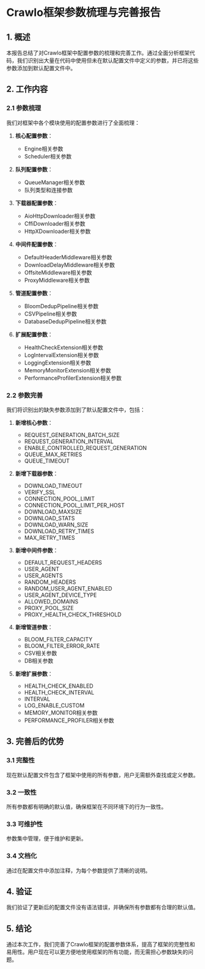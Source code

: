 # Crawlo框架参数梳理与完善报告

## 1. 概述

本报告总结了对Crawlo框架中配置参数的梳理和完善工作。通过全面分析框架代码，我们识别出大量在代码中使用但未在默认配置文件中定义的参数，并已将这些参数添加到默认配置文件中。

## 2. 工作内容

### 2.1 参数梳理

我们对框架中各个模块使用的配置参数进行了全面梳理：

1. **核心配置参数**：
   - Engine相关参数
   - Scheduler相关参数

2. **队列配置参数**：
   - QueueManager相关参数
   - 队列类型和连接参数

3. **下载器配置参数**：
   - AioHttpDownloader相关参数
   - CffiDownloader相关参数
   - HttpXDownloader相关参数

4. **中间件配置参数**：
   - DefaultHeaderMiddleware相关参数
   - DownloadDelayMiddleware相关参数
   - OffsiteMiddleware相关参数
   - ProxyMiddleware相关参数

5. **管道配置参数**：
   - BloomDedupPipeline相关参数
   - CSVPipeline相关参数
   - DatabaseDedupPipeline相关参数

6. **扩展配置参数**：
   - HealthCheckExtension相关参数
   - LogIntervalExtension相关参数
   - LoggingExtension相关参数
   - MemoryMonitorExtension相关参数
   - PerformanceProfilerExtension相关参数

### 2.2 参数完善

我们将识别出的缺失参数添加到了默认配置文件中，包括：

1. **新增核心参数**：
   - REQUEST_GENERATION_BATCH_SIZE
   - REQUEST_GENERATION_INTERVAL
   - ENABLE_CONTROLLED_REQUEST_GENERATION
   - QUEUE_MAX_RETRIES
   - QUEUE_TIMEOUT

2. **新增下载器参数**：
   - DOWNLOAD_TIMEOUT
   - VERIFY_SSL
   - CONNECTION_POOL_LIMIT
   - CONNECTION_POOL_LIMIT_PER_HOST
   - DOWNLOAD_MAXSIZE
   - DOWNLOAD_STATS
   - DOWNLOAD_WARN_SIZE
   - DOWNLOAD_RETRY_TIMES
   - MAX_RETRY_TIMES

3. **新增中间件参数**：
   - DEFAULT_REQUEST_HEADERS
   - USER_AGENT
   - USER_AGENTS
   - RANDOM_HEADERS
   - RANDOM_USER_AGENT_ENABLED
   - USER_AGENT_DEVICE_TYPE
   - ALLOWED_DOMAINS
   - PROXY_POOL_SIZE
   - PROXY_HEALTH_CHECK_THRESHOLD

4. **新增管道参数**：
   - BLOOM_FILTER_CAPACITY
   - BLOOM_FILTER_ERROR_RATE
   - CSV相关参数
   - DB相关参数

5. **新增扩展参数**：
   - HEALTH_CHECK_ENABLED
   - HEALTH_CHECK_INTERVAL
   - INTERVAL
   - LOG_ENABLE_CUSTOM
   - MEMORY_MONITOR相关参数
   - PERFORMANCE_PROFILER相关参数

## 3. 完善后的优势

### 3.1 完整性
现在默认配置文件包含了框架中使用的所有参数，用户无需额外查找或定义参数。

### 3.2 一致性
所有参数都有明确的默认值，确保框架在不同环境下的行为一致性。

### 3.3 可维护性
参数集中管理，便于维护和更新。

### 3.4 文档化
通过在配置文件中添加注释，为每个参数提供了清晰的说明。

## 4. 验证

我们验证了更新后的配置文件没有语法错误，并确保所有参数都有合理的默认值。

## 5. 结论

通过本次工作，我们完善了Crawlo框架的配置参数体系，提高了框架的完整性和易用性。用户现在可以更方便地使用框架的所有功能，而无需担心参数缺失的问题。